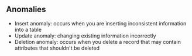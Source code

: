 ## Anomalies
- Insert anomaly: occurs when you are inserting inconsistent information into a table
- Update anomaly: changing existing information incorrectly
- Deletion anomaly: occurs when you delete a record that may contain attributes that shouldn't be deleted

